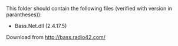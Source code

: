 This folder should contain the following files (verified with version in parantheses)):

- Bass.Net.dll (2.4.17.5)

Download from http://bass.radio42.com/